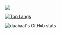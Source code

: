 
<img src="https://capsule-render.vercel.app/api?&type=soft&color=random&height=200&section=header&text=Welcome%20to%20my%20Github!&fontSize=24" />

[![Top Langs](https://github-readme-stats.vercel.app/api/top-langs/?username=daabaat)](https://github.com/anuraghazra/github-readme-stats)

![daabaat's GitHub stats](https://github-readme-stats.vercel.app/api?username=daabaat&hide=contribs,prs&show_icons=true&theme=테마)
